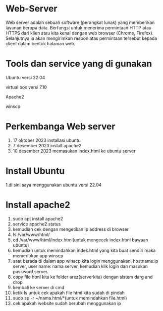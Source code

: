 # Web-Server
Web server adalah sebuah software (perangkat lunak) yang memberikan layanan berupa data. Berfungsi untuk menerima permintaan HTTP atau HTTPS dari klien atau kita kenal dengan web browser (Chrome, Firefox). Selanjutnya ia akan mengirimkan respon atas permintaan tersebut kepada client dalam bentuk halaman web.
# Tools dan service yang di gunakan
Ubuntu versi 22.04  

virtual box versi 7.10

Apache2

winscp  

# Perkembanga Web server
1. 17 oktober 2023 installasi ubuntu
2. 7 desember 2023 install apache2
3. 10 desember 2023 memasukan index.html ke ubuntu server
   
# Install Ubuntu
1.di sini saya menggunakan ubuntu versi 22.04

# Install apache2
1. sudo apt install apache2
2. service apache2 status
3. kemudian cek dengan mengetikan ip address di browser
4. ls /var/www/html/
5. cd /var/www/html/index.html(untuk mengecek index.html bawaan ubuntu)
6. kemudian untuk memindahkan indek.html yang kita buat sendiri maka memerlukan app winscp
7. saat berada di dalam app winscp kita login menggunakan, hostname:ip server, user name: nama server, kemudian klik login dan masukan password server.
8. copy file html kita ke folder arez(serverkita) dengan sistem darg and drop
9. kembali ke server di cmd
10. ketik ls untuk cek apakah file html kita sudah di pindah
11. sudo sp -r ~/nama.html/*(untuk memindahkan file.html)
12. cek apakah website sudah berubah menggunakan ip
